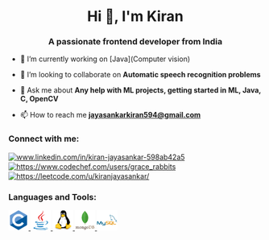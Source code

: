 <h1 align="center">Hi 👋, I'm Kiran</h1>
<h3 align="center">A passionate frontend developer from India</h3>

- 🔭 I’m currently working on [Java](Computer vision)

- 👯 I’m looking to collaborate on **Automatic speech recognition problems**

- 💬 Ask me about **Any help with ML projects, getting started in ML, Java, C, OpenCV**

- 📫 How to reach me **jayasankarkiran594@gmail.com**

<h3 align="left">Connect with me:</h3>
<p align="left">
<a href="https://linkedin.com/kiran-jayasankar-598ab42a5" target="blank"><img align="center" src="https://raw.githubusercontent.com/rahuldkjain/github-profile-readme-generator/master/src/images/icons/Social/linked-in-alt.svg" alt="www.linkedin.com/in/kiran-jayasankar-598ab42a5" height="30" width="40" /></a>
<a href="https://www.codechef.com/users/https://www.codechef.com/users/grace_rabbits" target="blank"><img align="center" src="https://cdn.jsdelivr.net/npm/simple-icons@3.1.0/icons/codechef.svg" alt="https://www.codechef.com/users/grace_rabbits" height="30" width="40" /></a>
<a href="https://www.leetcode.com/https://leetcode.com/u/kiranjayasankar/" target="blank"><img align="center" src="https://raw.githubusercontent.com/rahuldkjain/github-profile-readme-generator/master/src/images/icons/Social/leet-code.svg" alt="https://leetcode.com/u/kiranjayasankar/" height="30" width="40" /></a>
</p>

<h3 align="left">Languages and Tools:</h3>
<p align="left"> <a href="https://www.cprogramming.com/" target="_blank" rel="noreferrer"> <img src="https://raw.githubusercontent.com/devicons/devicon/master/icons/c/c-original.svg" alt="c" width="40" height="40"/> </a> <a href="https://www.java.com" target="_blank" rel="noreferrer"> <img src="https://raw.githubusercontent.com/devicons/devicon/master/icons/java/java-original.svg" alt="java" width="40" height="40"/> </a> <a href="https://www.linux.org/" target="_blank" rel="noreferrer"> <img src="https://raw.githubusercontent.com/devicons/devicon/master/icons/linux/linux-original.svg" alt="linux" width="40" height="40"/> </a> <a href="https://www.mongodb.com/" target="_blank" rel="noreferrer"> <img src="https://raw.githubusercontent.com/devicons/devicon/master/icons/mongodb/mongodb-original-wordmark.svg" alt="mongodb" width="40" height="40"/> </a> <a href="https://www.mysql.com/" target="_blank" rel="noreferrer"> <img src="https://raw.githubusercontent.com/devicons/devicon/master/icons/mysql/mysql-original-wordmark.svg" alt="mysql" width="40" height="40"/> </a> </p>
